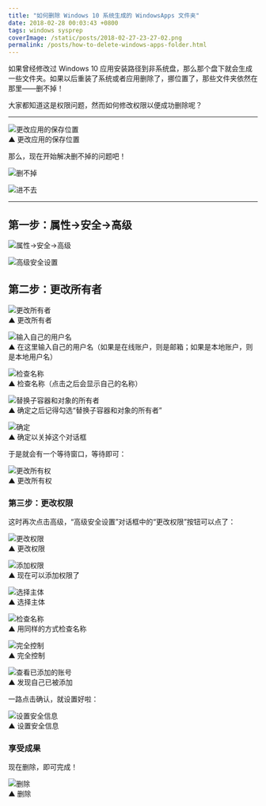 ```yaml
---
title: "如何删除 Windows 10 系统生成的 WindowsApps 文件夹"
date: 2018-02-28 00:03:43 +0800
tags: windows sysprep
coverImage: /static/posts/2018-02-27-23-27-02.png
permalink: /posts/how-to-delete-windows-apps-folder.html
---
```


如果曾经修改过 Windows 10 应用安装路径到非系统盘，那么那个盘下就会生成一些文件夹。如果以后重装了系统或者应用删除了，挪位置了，那些文件夹依然在那里——删不掉！

大家都知道这是权限问题，然而如何修改权限以便成功删除呢？

---

![更改应用的保存位置](/static/posts/2018-02-27-23-27-02.png)  
▲ 更改应用的保存位置

那么，现在开始解决删不掉的问题吧！

![删不掉](/static/posts/2018-02-27-23-35-59.png)

![进不去](/static/posts/2018-02-27-23-42-28.png)

---

## 第一步：属性→安全→高级

![属性→安全→高级](/static/posts/2018-02-27-23-43-28.png)

![高级安全设置](/static/posts/2018-02-27-23-44-09.png)

## 第二步：更改所有者

![更改所有者](/static/posts/2018-02-27-23-44-57.png)  
▲ 更改所有者

![输入自己的用户名](/static/posts/2018-02-27-23-45-24.png)  
▲ 在这里输入自己的用户名（如果是在线账户，则是邮箱；如果是本地账户，则是本地用户名）

![检查名称](/static/posts/2018-02-27-23-46-34.png)  
▲ 检查名称（点击之后会显示自己的名称）

![替换子容器和对象的所有者](/static/posts/2018-02-27-23-48-17.png)  
▲ 确定之后记得勾选“替换子容器和对象的所有者”

![确定](/static/posts/2018-02-27-23-49-29.png)  
▲ 确定以关掉这个对话框

于是就会有一个等待窗口，等待即可：

![更改所有权](/static/posts/2018-02-27-23-58-56.png)  
▲ 更改所有权

### 第三步：更改权限

这时再次点击高级，“高级安全设置”对话框中的“更改权限”按钮可以点了：

![更改权限](/static/posts/2018-02-27-23-51-16.png)  
▲ 更改权限

![添加权限](/static/posts/2018-02-27-23-52-47.png)  
▲ 现在可以添加权限了

![选择主体](/static/posts/2018-02-27-23-53-35.png)  
▲ 选择主体

![检查名称](/static/posts/2018-02-27-23-46-34.png)  
▲ 用同样的方式检查名称

![完全控制](/static/posts/2018-02-27-23-55-20.png)  
▲ 完全控制

![查看已添加的账号](/static/posts/2018-02-27-23-55-54.png)  
▲ 发现自己已被添加

一路点击确认，就设置好啦：

![设置安全信息](/static/posts/2018-02-27-23-56-33.png)  
▲ 设置安全信息

### 享受成果

现在删除，即可完成！

![删除](/static/posts/2018-02-28-00-02-59.png)  
▲ 删除


